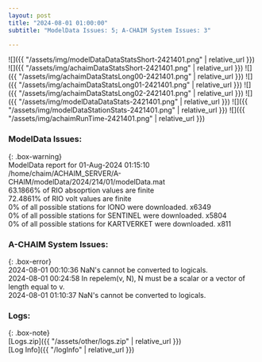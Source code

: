 ```yaml
---
layout: post
title: "2024-08-01 01:00:00"
subtitle: "ModelData Issues: 5; A-CHAIM System Issues: 3"

---
```


![]({{ "/assets/img/modelDataDataStatsShort-2421401.png" | relative_url }})
![]({{ "/assets/img/achaimDataStatsShort-2421401.png" | relative_url }})
![]({{ "/assets/img/achaimDataStatsLong00-2421401.png" | relative_url }})
![]({{ "/assets/img/achaimDataStatsLong01-2421401.png" | relative_url }})
![]({{ "/assets/img/achaimDataStatsLong02-2421401.png" | relative_url }})
![]({{ "/assets/img/modelDataDataStats-2421401.png" | relative_url }})
![]({{ "/assets/img/modelDataStationStats-2421401.png" | relative_url }})
![]({{ "/assets/img/achaimRunTime-2421401.png" | relative_url }})


### ModelData Issues:  
  
{: .box-warning}  
 ModelData report for 01-Aug-2024 01:15:10   
 /home/chaim/ACHAIM_SERVER/A-CHAIM/modelData/2024/214/01/modelData.mat   
 63.1866% of RIO absoprtion values are finite   
 72.4861% of RIO volt values are finite   
 0% of all possible stations for IONO were downloaded. x6349   
 0% of all possible stations for SENTINEL were downloaded. x5804   
 0% of all possible stations for KARTVERKET were downloaded. x811   
  
### A-CHAIM System Issues:  
  
{: .box-error}  
2024-08-01 00:10:36 NaN's cannot be converted to logicals.  
2024-08-01 00:24:58 In repelem(v, N), N must be a scalar or a vector of length equal to v.  
2024-08-01 01:10:37 NaN's cannot be converted to logicals.  

### Logs:  
  
{: .box-note}  
[Logs.zip]({{ "/assets/other/logs.zip" | relative_url }})  
[Log Info]({{ "/logInfo" | relative_url }})  
